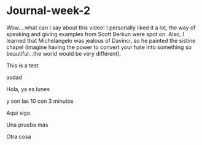 # Journal-week-2
Wow….what can I say about this video! I personally liked it a lot, the way of speaking and giving examples from Scott Berkun were spot on. Also, I learned that Michelangelo was jealous of Davinci, so he painted the sistine chapel (imagine having the power to convert your hate into something so beautiful...the world would be very different).

This is a test

asdad

Hola, ya es lunes

y son las 10 con 3 minutos

Aqui sigo

Una prueba más

Otra cosa


